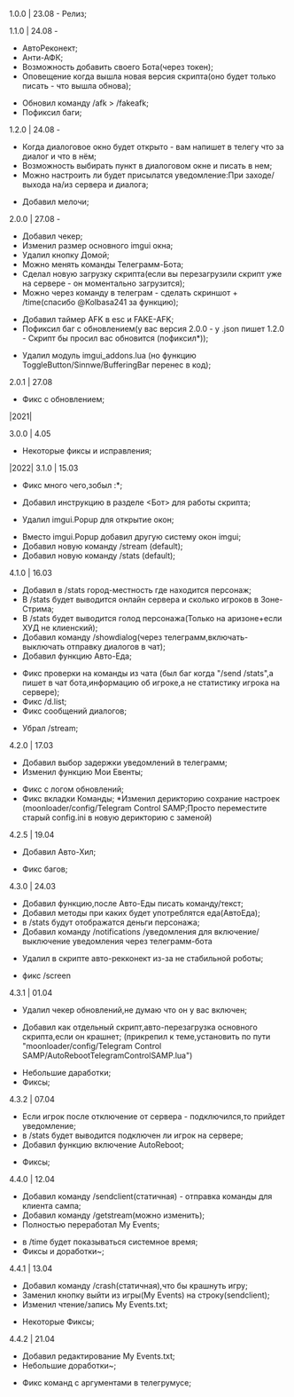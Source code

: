 1.0.0 | 23.08 - Релиз;

1.1.0 | 24.08 -
+ АвтоРеконект;
+ Анти-АФК;
+ Возможность добавить своего Бота(через токен);
+ Оповещение когда вышла новая версия скрипта(оно будет только писать - что вышла обнова);

* Обновил команду /afk > /fakeafk;
* Пофиксил баги;

1.2.0 | 24.08 -
+ Когда диалоговое окно будет открыто - вам напишет в телегу что за диалог и что в нём;
+ Возможность выбирать пункт в диалоговом окне и писать в нем;
+ Можно настроить ли будет присылатся уведомление:При заходе/выхода на/из сервера и диалога;
* Добавил мелочи;

2.0.0 | 27.08 -
+ Добавил чекер;
+ Изменил размер основного imgui окна;
+ Удалил кнопку Домой;
+ Можно менять команды Телеграмм-Бота;
+ Сделал новую загрузку скрипта(если вы перезагрузили скрипт уже на сервере - он моментально загрузится);
+ Можно через команду в телеграм - сделать скриншот + /time(спасибо @Kolbasa241 за функцию);
* Добавил таймер AFK в esc и FAKE-AFK;
* Пофиксил баг с обновлением(у вас версия 2.0.0 - у .json пишет 1.2.0 - Скрипт бы просил вас обновится (пофиксил*));
- Удалил модуль imgui_addons.lua (но функцию ToggleButton/Sinnwe/BufferingBar перенес в код);

2.0.1 | 27.08
* Фикс с обновлением;

|2021|

3.0.0 | 4.05
* Некоторые фиксы и исправления;

|2022|
3.1.0 | 15.03
* Фикс много чего,зобыл :*;
+ Добавил инструкцию в разделе <Бот> для работы скрипта;
- Удалил imgui.Popup для открытие окон;
+ Вместо imgui.Popup добавил другую систему окон imgui;
+ Добавил новую команду /stream (default);
+ Добавил новую команду /stats (default);

4.1.0 | 16.03
+ Добавил в /stats город-местность где находится персонаж;
+ В /stats будет выводится онлайн сервера и сколько игроков в Зоне-Стрима;
+ В /stats будет выводится голод персонажа(Только на аризоне+если ХУД не клиенский);
+ Добавил команду /showdialog(через телеграмм,включать-выключать отправку диалогов в чат);
+ Добавил функцию Авто-Еда;
* Фикс проверки на команды из чата
(был баг когда "/send /stats",а пишет в чат бота,информацию об игроке,а не статистику игрока на сервере);
* Фикс /d.list;
* Фикс сообщений диалогов;
- Убрал /stream;

4.2.0 | 17.03
+ Добавил выбор задержки уведомлений в телеграмм;
+ Изменил функцию Мои Евенты;
* Фикс с логом обновлений;
* Фикс вкладки Команды;
*Изменил дерикторию сохрание настроек
(moonloader/config/Telegram Control SAMP;Просто переместите старый config.ini в новую дерикторию с заменой)

4.2.5 | 19.04
+ Добавил Авто-Хил;
* Фикс багов;

4.3.0 | 24.03
+ Добавил функцию,после Авто-Еды писать команду/текст;
+ Добавил методы при каких будет употреблятся еда(АвтоЕда);
+ в /stats будут отображатся деньги персонажа;
+ Добавил команду /notifications /уведомления для включение/выключение уведомления через телеграмм-бота
- Удалил в скрипте авто-рекконект из-за не стабильной роботы;
* фикс /screen

4.3.1 | 01.04
- Удалил чекер обновлений,не думаю что он у вас включен;
+ Добавил как отдельный скрипт,авто-перезагрузка основного скрипта,если он крашнет;
(прикрепил к теме,установить по пути "moonloader/config/Telegram Control SAMP/AutoRebootTelegramControlSAMP.lua")
* Небольшие даработки;
* Фиксы;

4.3.2 | 07.04
+ Если игрок после отключение от сервера - подключился,то прийдет уведомление;
+ в /stats будет выводится подключен ли игрок на сервере;
+ Добавил функцию включение AutoReboot;
* Фиксы;

4.4.0 | 12.04
+ Добавил команду /sendclient(статичная) - отправка команды для клиента сампа;
+ Добавил команду /getstream(можно изменить);
+ Полностью переработал My Events;
* в /time будет показываться системное время;
* Фиксы и доработки~;

4.4.1 | 13.04
+ Добавил команду /crash(статичная),что бы крашнуть игру;
+ Заменил кнопку выйти из игры(My Events) на строку(sendclient);
+ Изменил чтение/запись My Events.txt;
* Некоторые Фиксы;

4.4.2 | 21.04
+ Добавил редактирование My Events.txt;
+ Небольшие доработки~;
* Фикс команд с аргументами в телегрумусе;
